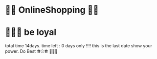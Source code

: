 # 🎉🎉 OnlineShopping 🎉🎉
# 🛒🛒🛒 be loyal
 total time 14days.
 time left : 0 days only !!!!
 this is the last date 
 show your power.
 Do Best ⚽⚾⚽
👩😍😍


